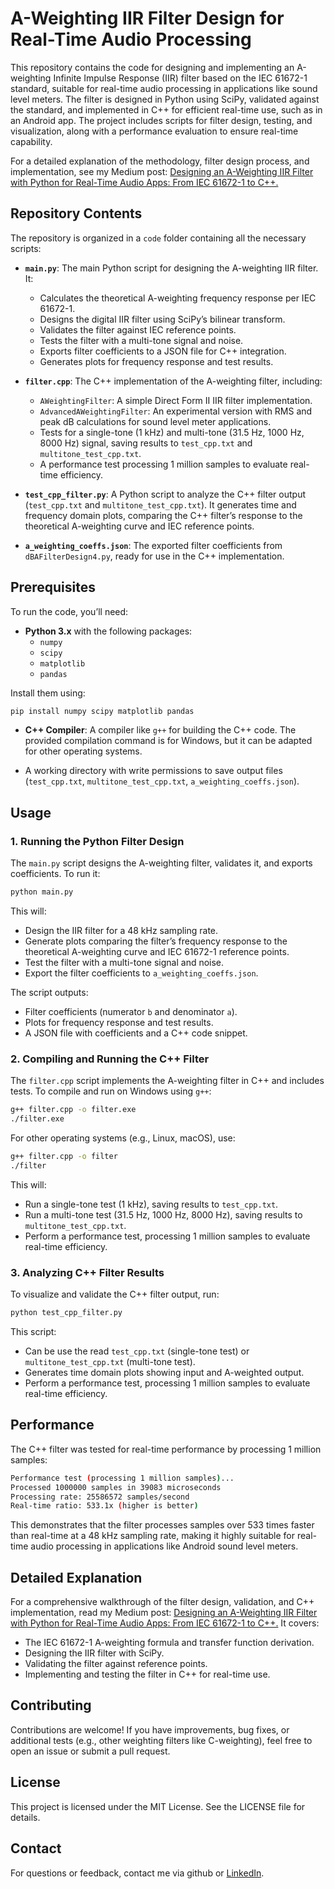 # A-Weighting IIR Filter Design for Real-Time Audio Processing

This repository contains the code for designing and implementing an A-weighting Infinite Impulse Response (IIR) filter based on the IEC 61672-1 standard, suitable for real-time audio processing in applications like sound level meters. The filter is designed in Python using SciPy, validated against the standard, and implemented in C++ for efficient real-time use, such as in an Android app. The project includes scripts for filter design, testing, and visualization, along with a performance evaluation to ensure real-time capability.

For a detailed explanation of the methodology, filter design process, and implementation, see my Medium post: [Designing an A-Weighting IIR Filter with Python for Real-Time Audio Apps: From IEC 61672-1 to C++.](https://medium.com/@maxiaortiz22/designing-an-a-weighting-iir-filter-with-python-for-real-time-audio-apps-from-iec-61672-1-to-c-fd3b3faa4fa0)

## Repository Contents

The repository is organized in a `code` folder containing all the necessary scripts:

- **`main.py`**: The main Python script for designing the A-weighting IIR filter. It:
  - Calculates the theoretical A-weighting frequency response per IEC 61672-1.
  - Designs the digital IIR filter using SciPy’s bilinear transform.
  - Validates the filter against IEC reference points.
  - Tests the filter with a multi-tone signal and noise.
  - Exports filter coefficients to a JSON file for C++ integration.
  - Generates plots for frequency response and test results.

- **`filter.cpp`**: The C++ implementation of the A-weighting filter, including:
  - `AWeightingFilter`: A simple Direct Form II IIR filter implementation.
  - `AdvancedAWeightingFilter`: An experimental version with RMS and peak dB calculations for sound level meter applications.
  - Tests for a single-tone (1 kHz) and multi-tone (31.5 Hz, 1000 Hz, 8000 Hz) signal, saving results to `test_cpp.txt` and `multitone_test_cpp.txt`.
  - A performance test processing 1 million samples to evaluate real-time efficiency.

- **`test_cpp_filter.py`**: A Python script to analyze the C++ filter output (`test_cpp.txt` and `multitone_test_cpp.txt`). It generates time and frequency domain plots, comparing the C++ filter’s response to the theoretical A-weighting curve and IEC reference points.

- **`a_weighting_coeffs.json`**: The exported filter coefficients from `dBAFilterDesign4.py`, ready for use in the C++ implementation.

## Prerequisites

To run the code, you’ll need:
- **Python 3.x** with the following packages:
  - `numpy`
  - `scipy`
  - `matplotlib`
  - `pandas`
  
Install them using:

```bash
pip install numpy scipy matplotlib pandas
```

- **C++ Compiler**: A compiler like `g++` for building the C++ code. The provided compilation command is for Windows, but it can be adapted for other operating systems.

- A working directory with write permissions to save output files (`test_cpp.txt`, `multitone_test_cpp.txt`, `a_weighting_coeffs.json`).


## Usage

### 1. Running the Python Filter Design

The `main.py` script designs the A-weighting filter, validates it, and exports coefficients. To run it:

```bash
python main.py
```

This will:

- Design the IIR filter for a 48 kHz sampling rate.
- Generate plots comparing the filter’s frequency response to the theoretical A-weighting curve and IEC 61672-1 reference points.
- Test the filter with a multi-tone signal and noise.
- Export the filter coefficients to `a_weighting_coeffs.json`.

The script outputs:

- Filter coefficients (numerator `b` and denominator `a`).
- Plots for frequency response and test results.
- A JSON file with coefficients and a C++ code snippet.


### 2. Compiling and Running the C++ Filter

The `filter.cpp` script implements the A-weighting filter in C++ and includes tests. To compile and run on Windows using `g++`:

```bash
g++ filter.cpp -o filter.exe
./filter.exe
```

For other operating systems (e.g., Linux, macOS), use:

```bash
g++ filter.cpp -o filter
./filter
```

This will:

- Run a single-tone test (1 kHz), saving results to `test_cpp.txt`.
- Run a multi-tone test (31.5 Hz, 1000 Hz, 8000 Hz), saving results to `multitone_test_cpp.txt`.
- Perform a performance test, processing 1 million samples to evaluate real-time efficiency.


### 3. Analyzing C++ Filter Results

To visualize and validate the C++ filter output, run:

```bash
python test_cpp_filter.py
```

This script:

- Can be use the read `test_cpp.txt` (single-tone test) or `multitone_test_cpp.txt` (multi-tone test).
- Generates time domain plots showing input and A-weighted output.
- Perform a performance test, processing 1 million samples to evaluate real-time efficiency.


## Performance

The C++ filter was tested for real-time performance by processing 1 million samples:

```bash
Performance test (processing 1 million samples)...
Processed 1000000 samples in 39083 microseconds
Processing rate: 25586572 samples/second
Real-time ratio: 533.1x (higher is better)
```

This demonstrates that the filter processes samples over 533 times faster than real-time at a 48 kHz sampling rate, making it highly suitable for real-time audio processing in applications like Android sound level meters.

## Detailed Explanation

For a comprehensive walkthrough of the filter design, validation, and C++ implementation, read my Medium post: [Designing an A-Weighting IIR Filter with Python for Real-Time Audio Apps: From IEC 61672-1 to C++.](https://medium.com/@maxiaortiz22/designing-an-a-weighting-iir-filter-with-python-for-real-time-audio-apps-from-iec-61672-1-to-c-fd3b3faa4fa0) It covers:

- The IEC 61672-1 A-weighting formula and transfer function derivation.
- Designing the IIR filter with SciPy.
- Validating the filter against reference points.
- Implementing and testing the filter in C++ for real-time use.

## Contributing

Contributions are welcome! If you have improvements, bug fixes, or additional tests (e.g., other weighting filters like C-weighting), feel free to open an issue or submit a pull request.

## License

This project is licensed under the MIT License. See the LICENSE file for details.

## Contact

For questions or feedback, contact me via github or [LinkedIn](https://www.linkedin.com/in/maximiliano-ortiz-7664541a9/).
